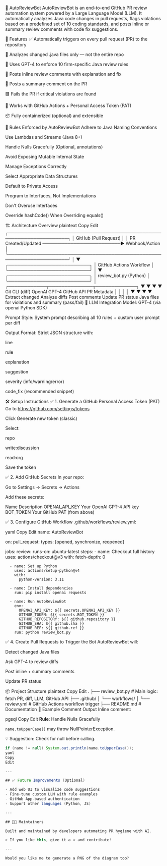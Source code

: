 🧠 AutoReviewBot
AutoReviewBot is an end-to-end GitHub PR review automation system powered by a Large Language Model (LLM). It automatically analyzes Java code changes in pull requests, flags violations based on a predefined set of 10 coding standards, and posts inline or summary review comments with code fix suggestions.

🚀 Features
✅ Automatically triggers on every pull request (PR) to the repository

🧪 Analyzes changed .java files only — not the entire repo

🧠 Uses GPT-4 to enforce 10 firm-specific Java review rules

💬 Posts inline review comments with explanation and fix

🧾 Posts a summary comment on the PR

🟥 Fails the PR if critical violations are found

🔐 Works with GitHub Actions + Personal Access Token (PAT)

📦 Fully containerized (optional) and extensible

🧠 Rules Enforced by AutoReviewBot
Adhere to Java Naming Conventions

Use Lambdas and Streams (Java 8+)

Handle Nulls Gracefully (Optional, annotations)

Avoid Exposing Mutable Internal State

Manage Exceptions Correctly

Select Appropriate Data Structures

Default to Private Access

Program to Interfaces, Not Implementations

Don't Overuse Interfaces

Override hashCode() When Overriding equals()

🏗️ Architecture Overview
plaintext
Copy
Edit
┌─────────────────────────────────────────────────────────────────────┐
│                        GitHub (Pull Request)                        │
│  PR Created/Updated  ─────────────────────────►  Webhook/Action     │
└─────────────────────────────────────────────────────────────────────┘
                                            │
                                            ▼
                              ┌──────────────────────────┐
                              │  GitHub Actions Workflow │
                              └──────────────────────────┘
                                            │
                                            ▼
                              ┌──────────────────────────┐
                              │ review_bot.py (Python)   │
                              └──────────────────────────┘
                                            │
                        ┌────────────┬──────────────┬─────────────┐
                        ▼            ▼              ▼             ▼
              Git CLI (diff)    OpenAI GPT-4     GitHub API   PR Metadata
                 │                  │              │             │
                 ▼                  ▼              ▼             ▼
       Extract changed       Analyze diffs      Post comments   Update PR status
        Java files             for violations     and summary     (pass/fail)
🧠 LLM Integration
Model: GPT-4 (via openai Python SDK)

Prompt Style: System prompt describing all 10 rules + custom user prompt per diff

Output Format: Strict JSON structure with:

line

rule

explanation

suggestion

severity (info/warning/error)

code_fix (recommended snippet)

🛠️ Setup Instructions
✅ 1. Generate a GitHub Personal Access Token (PAT)
Go to https://github.com/settings/tokens

Click Generate new token (classic)

Select:

repo

write:discussion

read:org

Save the token

✅ 2. Add GitHub Secrets
In your repo:

Go to Settings → Secrets → Actions

Add these secrets:

Name	Description
OPENAI_API_KEY	Your OpenAI GPT-4 API key
BOT_TOKEN	Your GitHub PAT (from above)

✅ 3. Configure GitHub Workflow
.github/workflows/review.yml:

yaml
Copy
Edit
name: AutoReviewBot

on:
  pull_request:
    types: [opened, synchronize, reopened]

jobs:
  review:
    runs-on: ubuntu-latest
    steps:
      - name: Checkout full history
        uses: actions/checkout@v3
        with:
          fetch-depth: 0

      - name: Set up Python
        uses: actions/setup-python@v4
        with:
          python-version: 3.11

      - name: Install dependencies
        run: pip install openai requests

      - name: Run AutoReviewBot
        env:
          OPENAI_API_KEY: ${{ secrets.OPENAI_API_KEY }}
          GITHUB_TOKEN: ${{ secrets.BOT_TOKEN }}
          GITHUB_REPOSITORY: ${{ github.repository }}
          GITHUB_SHA: ${{ github.sha }}
          GITHUB_REF: ${{ github.ref }}
        run: python review_bot.py
✅ 4. Create Pull Requests to Trigger the Bot
AutoReviewBot will:

Detect changed Java files

Ask GPT-4 to review diffs

Post inline + summary comments

Update PR status

📦 Project Structure
plaintext
Copy
Edit
.
├── review_bot.py             # Main logic: fetch PR, diff, LLM, GitHub API
├── .github/
│   └── workflows/
│       └── review.yml        # GitHub Actions workflow trigger
├── README.md                 # Documentation
📌 Example Comment Output
Inline comment:

pgsql
Copy
Edit
**Rule**: Handle Nulls Gracefully

`name.toUpperCase()` may throw NullPointerException.

💡 Suggestion: Check for null before calling.
```java
if (name != null) System.out.println(name.toUpperCase());
yaml
Copy
Edit

---

## ✅ Future Improvements (Optional)

- Add web UI to visualize code suggestions
- Fine-tune custom LLM with rule examples
- GitHub App-based authentication
- Support other languages (Python, JS)

---

## 👨‍💻 Maintainers

Built and maintained by developers automating PR hygiene with AI.

> If you like this, give it a ⭐️ and contribute!

---

Would you like me to generate a PNG of the diagram too?
